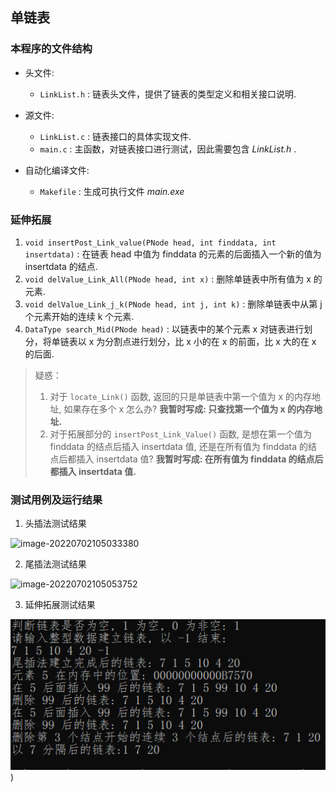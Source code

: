 ## 单链表

### 本程序的文件结构

+ 头文件:

  - `LinkList.h` : 链表头文件，提供了链表的类型定义和相关接口说明.

- 源文件:
  - `LinkList.c` : 链表接口的具体实现文件.
  - `main.c` : 主函数，对链表接口进行测试，因此需要包含 *LinkList.h* .
  
- 自动化编译文件:
  - `Makefile` : 生成可执行文件 *main.exe* 

### 延伸拓展

1. `void insertPost_Link_value(PNode head, int finddata, int insertdata)` : 在链表 head 中值为 finddata 的元素的后面插入一个新的值为 insertdata 的结点.
2. `void delValue_Link_All(PNode head, int x)` : 删除单链表中所有值为 x 的元素.
3. `void delValue_Link_j_k(PNode head, int j, int k)` : 删除单链表中从第 j 个元素开始的连续 k 个元素.
4. `DataType search_Mid(PNode head)` : 以链表中的某个元素 x 对链表进行划分，将单链表以 x 为分割点进行划分，比 x 小的在 x 的前面，比 x 大的在 x 的后面.



> 疑惑：
>
> 1. 对于 `locate_Link()` 函数, 返回的只是单链表中第一个值为 x 的内存地址, 如果存在多个 x 怎么办?    **我暂时写成: 只查找第一个值为 x 的内存地址.** 
> 2. 对于拓展部分的 `insertPost_Link_Value()` 函数, 是想在第一个值为 finddata 的结点后插入 insertdata 值, 还是在所有值为 finddata 的结点后都插入 insertdata 值?    **我暂时写成: 在所有值为 finddata 的结点后都插入 insertdata 值.** 



### 测试用例及运行结果

1. 头插法测试结果

![image-20220702105033380](https://cdn.jsdelivr.net/gh/Higgins995/The-Photos-of-Blog//DataStructure/LinkList_01.png) 

2. 尾插法测试结果

![image-20220702105053752](https://cdn.jsdelivr.net/gh/Higgins995/The-Photos-of-Blog//DataStructure/LinkList_02.png) 

3. 延伸拓展测试结果

![](https://raw.githubusercontent.com/Higgins995/The-Photos-of-Blog/master/DataStructure/LinkList_03.png))